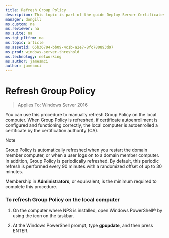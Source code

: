 ```yaml
---
title: Refresh Group Policy
description: This topic is part of the guide Deploy Server Certificates for 802.1X Wired and Wireless Deployments
manager: dongill
ms.custom: na
ms.reviewer: na
ms.suite: na
ms.tgt_pltfrm: na
ms.topic: article
ms.assetid: 65b36794-bb09-4c1b-a2e7-8fc780893d97
ms.prod: windows-server-threshold
ms.technology: networking
ms.author: jamesmci
author: jamesmci
---
```

# Refresh Group Policy

>Applies To: Windows Server 2016

You can use this procedure to manually refresh Group Policy on the local computer. When Group Policy is refreshed, if certificate autoenrollment is configured and functioning correctly, the local computer is autoenrolled a certificate by the certification authority (CA).  
  
> [!NOTE]  
> Group Policy is automatically refreshed when you restart the domain member computer, or when a user logs on to a domain member computer. In addition, Group Policy is periodically refreshed. By default, this periodic refresh is performed every 90 minutes with a randomized offset of up to 30 minutes.  
  
Membership in **Administrators**, or equivalent, is the minimum required to complete this procedure.  
  
### To refresh Group Policy on the local computer  
  
1.  On the computer where NPS is installed, open Windows PowerShell&reg; by using the icon on the taskbar.  
  
2.  At the Windows PowerShell prompt, type **gpupdate**, and then press ENTER.  
  


